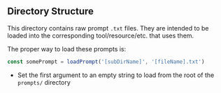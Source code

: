 ## Directory Structure
This directory contains raw prompt `.txt` files. They are intended to be loaded into the corresponding
tool/resource/etc. that uses them.

The proper way to load these prompts is:
```ts
const somePrompt = loadPrompt('[subDirName]', '[fileName].txt')
```
* Set the first argument to an empty string to load from the root of the `prompts/` directory
